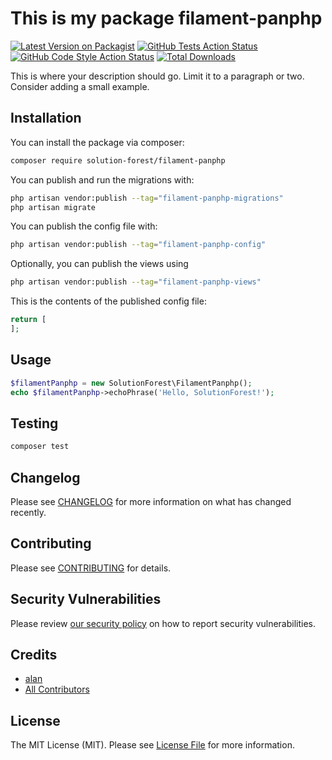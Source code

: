 # This is my package filament-panphp

[![Latest Version on Packagist](https://img.shields.io/packagist/v/solution-forest/filament-panphp.svg?style=flat-square)](https://packagist.org/packages/solution-forest/filament-panphp)
[![GitHub Tests Action Status](https://img.shields.io/github/actions/workflow/status/solution-forest/filament-panphp/run-tests.yml?branch=main&label=tests&style=flat-square)](https://github.com/solution-forest/filament-panphp/actions?query=workflow%3Arun-tests+branch%3Amain)
[![GitHub Code Style Action Status](https://img.shields.io/github/actions/workflow/status/solution-forest/filament-panphp/fix-php-code-styling.yml?branch=main&label=code%20style&style=flat-square)](https://github.com/solution-forest/filament-panphp/actions?query=workflow%3A"Fix+PHP+code+styling"+branch%3Amain)
[![Total Downloads](https://img.shields.io/packagist/dt/solution-forest/filament-panphp.svg?style=flat-square)](https://packagist.org/packages/solution-forest/filament-panphp)



This is where your description should go. Limit it to a paragraph or two. Consider adding a small example.

## Installation

You can install the package via composer:

```bash
composer require solution-forest/filament-panphp
```

You can publish and run the migrations with:

```bash
php artisan vendor:publish --tag="filament-panphp-migrations"
php artisan migrate
```

You can publish the config file with:

```bash
php artisan vendor:publish --tag="filament-panphp-config"
```

Optionally, you can publish the views using

```bash
php artisan vendor:publish --tag="filament-panphp-views"
```

This is the contents of the published config file:

```php
return [
];
```

## Usage

```php
$filamentPanphp = new SolutionForest\FilamentPanphp();
echo $filamentPanphp->echoPhrase('Hello, SolutionForest!');
```

## Testing

```bash
composer test
```

## Changelog

Please see [CHANGELOG](CHANGELOG.md) for more information on what has changed recently.

## Contributing

Please see [CONTRIBUTING](.github/CONTRIBUTING.md) for details.

## Security Vulnerabilities

Please review [our security policy](../../security/policy) on how to report security vulnerabilities.

## Credits

- [alan](https://github.com/solutionforest)
- [All Contributors](../../contributors)

## License

The MIT License (MIT). Please see [License File](LICENSE.md) for more information.
